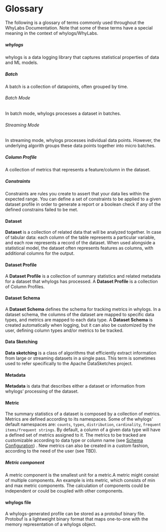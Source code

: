 # Glossary

The following is a glossary of terms commonly used throughout the WhyLabs Documentation. Note that some of these terms
have a special meaning in the context of whylogs/WhyLabs.

##### whylogs
whylogs is a data logging library that captures statistical properties of data and ML models.

##### Batch
A batch is a collection of datapoints, often grouped by time.

###### Batch Mode
In batch mode, whylogs processes a dataset in batches.

###### Streaming Mode
In streaming mode, whylogs processes individual data points. However, the underlying algorith groups these
data points together into micro batches.

##### Column Profile
A collection of metrics that represents a feature/column in the dataset.

##### Constraints
Constraints are rules you create to assert that your data lies within the expected range. You can define a set of constraints to be applied to a given dataset profile in order to generate a report or a boolean check if any of the defined constrains failed to be met.

#### Dataset
**Dataset** is a collection of related data that will be analyzed together. In case of tabular data: each column of
the table represents a particular variable, and each row represents a record of the dataset. When used alongside a
statistical model, the dataset often represents features as columns, with additional columns for the output.

#### Dataset Profile
A **Dataset Profile** is a collection of summary statistics and related metadata for a dataset that whylogs has
processed. A **Dataset Profile** is a collection of Column Profiles.

#### Dataset Schema
A **Dataset Schema** defines the schema for tracking metrics in whylogs. In a dataset schema, the columns of the dataset are mapped to specific data types, and metrics are mapped to each data type. A **Dataset Schema** is created automatically when logging, but it can also be customized by the user, defining column types and/or metrics to be tracked.


#### Data Sketching
**Data sketching** is a class of algorithms that efficiently extract information from large or streaming datasets in a
single pass. This term is sometimes used to refer specifically to the Apache DataSketches project.

#### Metadata
**Metadata** is data that describes either a dataset or information from whylogs’ processing of the dataset.

#### Metric
The summary statistics of a dataset is composed by a collection of metrics. Metrics are defined according to its namespaces. Some of the whylogs' default namespaces are: `counts`, `types`, `distribution`, `cardinality`, `frequent items/frequent strings`. By default, a column of a given data type will have a defined set of metrics assigned to it. The metrics to be tracked are customizable according to data type or column name (see [Schema Configuration](examples/basic/Schema_Configuration.ipynb)) . New metrics can also be created in a custom fashion, according to the need of the user (see TBD).


##### Metric component
A metric component is the smallest unit for a metric.A metric might consist of multiple components. An example is ints metric, which consists of min and max metric components. The calculation of components could be independent or could be coupled with other components.


#### whylogs file

A whylogs-generated profile can be stored as a protobuf binary file. Protobuf is a lightweight binary
format that maps one-to-one with the memory representation of a whylogs object.
